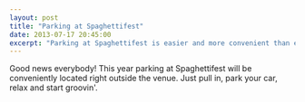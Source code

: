 ```yaml
---
layout: post
title: "Parking at Spaghettifest"
date: 2013-07-17 20:45:00
excerpt: "Parking at Spaghettifest is easier and more convenient than ever."
---
```


Good news everybody!  This year parking at Spaghettifest will be conveniently located right outside the venue.  Just pull in, park your car, relax and start groovin'.
